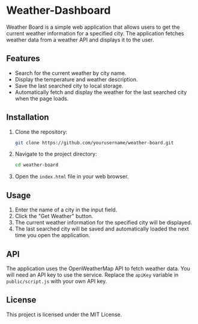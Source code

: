 # Weather-Dashboard


Weather Board is a simple web application that allows users to get the current weather information for a specified city. The application fetches weather data from a weather API and displays it to the user.

## Features

- Search for the current weather by city name.
- Display the temperature and weather description.
- Save the last searched city to local storage.
- Automatically fetch and display the weather for the last searched city when the page loads.

## Installation

1. Clone the repository:
    ```bash
    git clone https://github.com/yourusername/weather-board.git
    ```
2. Navigate to the project directory:
    ```bash
    cd weather-board
    ```
3. Open the `index.html` file in your web browser.

## Usage

1. Enter the name of a city in the input field.
2. Click the "Get Weather" button.
3. The current weather information for the specified city will be displayed.
4. The last searched city will be saved and automatically loaded the next time you open the application.

## API

The application uses the OpenWeatherMap API to fetch weather data. You will need an API key to use the service. Replace the `apiKey` variable in `public/script.js` with your own API key.

## License

This project is licensed under the MIT License.
